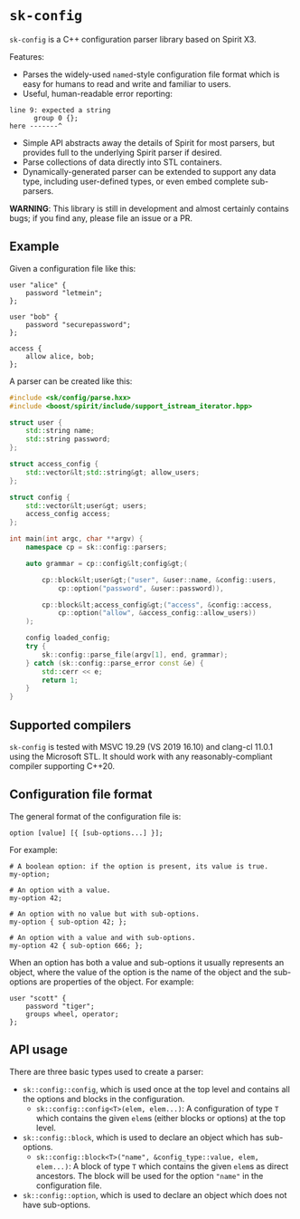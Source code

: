 # `sk-config`

`sk-config` is a C++ configuration parser library based on Spirit X3.

Features:

* Parses the widely-used `named`-style configuration file format which is 
  easy for humans to read and write and familiar to users.
* Useful, human-readable error reporting:
```
line 9: expected a string
      group 0 {};
here -------^
```
* Simple API abstracts away the details of Spirit for most parsers, but
  provides full to the underlying Spirit parser if desired.
* Parse collections of data directly into STL containers.
* Dynamically-generated parser can be extended to support any data type,
  including user-defined types, or even embed complete sub-parsers.

**WARNING**: This library is still in development and almost certainly
contains bugs; if you find any, please file an issue or a PR.

## Example

Given a configuration file like this:

```
user "alice" {
	password "letmein";
};

user "bob" {
	password "securepassword";
};

access {
	allow alice, bob;
};
```

A parser can be created like this:

```c++
#include <sk/config/parse.hxx>
#include <boost/spirit/include/support_istream_iterator.hpp>

struct user {
	std::string name;
	std::string password;
};

struct access_config {
	std::vector&lt;std::string&gt; allow_users;
};

struct config {
	std::vector&lt;user&gt; users;
	access_config access;
};

int main(int argc, char **argv) {
	namespace cp = sk::config::parsers;

	auto grammar = cp::config&lt;config&gt;(

		cp::block&lt;user&gt;("user", &user::name, &config::users,
			cp::option("password", &user::password)),

		cp::block&lt;access_config&gt;("access", &config::access,
			cp::option("allow", &access_config::allow_users))
	);

	config loaded_config;
	try {
		sk::config::parse_file(argv[1], end, grammar);
	} catch (sk::config::parse_error const &e) {
		std::cerr << e;
		return 1;
	}
}
```

## Supported compilers

`sk-config` is tested with MSVC 19.29 (VS 2019 16.10) and clang-cl 11.0.1
using the Microsoft STL.  It should work with any reasonably-compliant
compiler supporting C++20.

## Configuration file format

The general format of the configuration file is:

```
option [value] [{ [sub-options...] }];
```

For example:

```
# A boolean option: if the option is present, its value is true.
my-option;

# An option with a value.
my-option 42;

# An option with no value but with sub-options.
my-option { sub-option 42; };

# An option with a value and with sub-options.
my-option 42 { sub-option 666; };
```

When an option has both a value and sub-options it usually represents an
object, where the value of the option is the name of the object and the
sub-options are properties of the object.  For example:

```
user "scott" {
	password "tiger";
	groups wheel, operator;
};
```

## API usage

There are three basic types used to create a parser:

* `sk::config::config`, which is used once at the top level and contains
  all the options and blocks in the configuration.
    * `sk::config::config<T>(elem, elem...)`: A configuration of type `T`
	  which contains the given `elem`s (either blocks or options) at the
	  top level.
* `sk::config::block`, which is used to declare an object which has
  sub-options.
    * `sk::config::block<T>("name", &config_type::value, elem, elem...)`:
	  A block of type `T` which contains the given `elem`s as direct 
	  ancestors.  The block will be used for the option `"name"` in the
	  configuration file.
* `sk::config::option`, which is used to declare an object which does not
  have sub-options.

